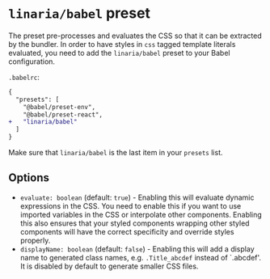 # `linaria/babel` preset

The preset pre-processes and evaluates the CSS so that it can be extracted by the bundler. In order to have styles in `css` tagged template literals evaluated, you need to add the `linaria/babel` preset to your Babel configuration.

`.babelrc`:

```diff
{
  "presets": [
    "@babel/preset-env",
    "@babel/preset-react",
+   "linaria/babel"
  ]
}
```

Make sure that `linaria/babel` is the last item in your `presets` list.

## Options

* `evaluate: boolean` (default: `true`) - Enabling this will evaluate dynamic expressions in the CSS. You need to enable this if you want to use imported variables in the CSS or interpolate other components. Enabling this also ensures that your styled components wrapping other styled components will have the correct specificity and override styles properly.
* `displayName: boolean` (default: `false`) - Enabling this will add a display name to generated class names, e.g. `.Title_abcdef` instead of `.abcdef'. It is disabled by default to generate smaller CSS files.
